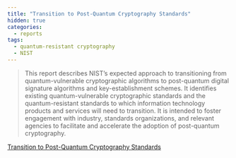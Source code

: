 ```yaml
---
title: "Transition to Post-Quantum Cryptography Standards"
hidden: true
categories:
  - reports
tags:
  - quantum-resistant cryptography
  - NIST
---
```


> This report describes NIST’s expected approach to transitioning from quantum-vulnerable
cryptographic algorithms to post-quantum digital signature algorithms and key-establishment
schemes. It identifies existing quantum-vulnerable cryptographic standards and the quantum-resistant 
standards to which information technology products and services will need to
transition. It is intended to foster engagement with industry, standards organizations, and
relevant agencies to facilitate and accelerate the adoption of post-quantum cryptography.


[Transition to Post-Quantum Cryptography Standards](https://nvlpubs.nist.gov/nistpubs/ir/2024/NIST.IR.8547.ipd.pdf)




